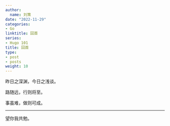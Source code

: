```yaml
---
author:
  name: 刘策
date: "2022-11-29"
categories:
- Go
linktitle: 回首
series:
- Hugo 101
title: 回首
type:
- post
- posts
weight: 10
---
```


昨日之深渊，今日之浅谈。

路随远，行则将至。

事虽难，做则可成。

----
望你我共勉。




